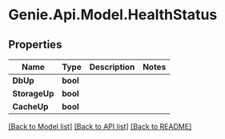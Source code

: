 # Genie.Api.Model.HealthStatus

## Properties

Name | Type | Description | Notes
------------ | ------------- | ------------- | -------------
**DbUp** | **bool** |  | 
**StorageUp** | **bool** |  | 
**CacheUp** | **bool** |  | 

[[Back to Model list]](../README.md#documentation-for-models) [[Back to API list]](../README.md#documentation-for-api-endpoints) [[Back to README]](../README.md)

